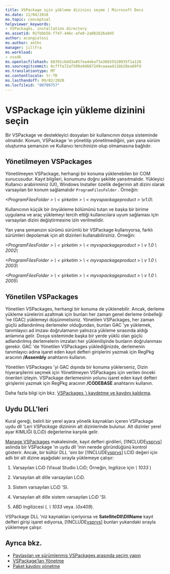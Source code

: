```yaml
---
title: VSPackage için yükleme dizinini seçme | Microsoft Docs
ms.date: 11/04/2016
ms.topic: conceptual
helpviewer_keywords:
- VSPackages, installation directory
ms.assetid: 01fbbb5b-f747-446c-afe0-2a081626a945
author: acangialosi
ms.author: anthc
manager: jillfra
ms.workload:
- vssdk
ms.openlocfilehash: b8391cbdd3a857ea4ebaf3a36655520935f1a128
ms.sourcegitcommit: 6cfffa72af599a9d667249caaaa411bb28ea69fd
ms.translationtype: MT
ms.contentlocale: tr-TR
ms.lasthandoff: 09/02/2020
ms.locfileid: "80709757"
---
```

# <a name="choose-the-installation-directory-for-a-vspackage"></a>VSPackage için yükleme dizinini seçin
Bir VSPackage ve destekleyici dosyaları bir kullanıcının dosya sisteminde olmalıdır. Konum, VSPackage 'ın yönetilip yönetilmediğini, yan yana sürüm oluşturma şemanızın ve Kullanıcı tercihinizin olup olmamasına bağlıdır.

## <a name="unmanaged-vspackages"></a>Yönetilmeyen VSPackages
 Yönetilmeyen VSPackage, herhangi bir konuma yüklenebilen bir COM sunucusudur. Kayıt bilgileri, konumunu doğru şekilde yansıtmalıdır. Yükleyici Kullanıcı arabiriminiz (UI), Windows Installer özellik değerinin alt dizini olarak varsayılan bir konum sağlamalıdır `ProgramFilesFolder` . Örneğin:

*&lt;ProgramFilesFolder &gt; \\ &lt; şirketim &gt; \\ &lt; myvspackageproduct &gt; \v1.0\\*

 Kullanıcının küçük bir önyükleme bölümünü tutan ve başka bir birime uygulama ve araç yüklemeyi tercih ettiği kullanıcılara uyum sağlaması için varsayılan dizini değiştirmesine izin verilmelidir.

 Yan yana şemanızın sürümü sürümlü bir VSPackage kullanıyorsa, farklı sürümleri depolamak için alt dizinleri kullanabilirsiniz. Örneğin:

 *&lt;ProgramFilesFolder &gt; \\ &lt; şirketim &gt; \\ &lt; myvspackageproduct &gt; \\ v 1.0 \\ 2002\\*

 *&lt;ProgramFilesFolder &gt; \\ &lt; şirketim &gt; \\ &lt; myvspackageproduct &gt; \\ v 1.0 \\ 2003\\*

 *&lt;ProgramFilesFolder &gt; \\ &lt; şirketim &gt; \\ &lt; myvspackageproduct &gt; \\ v 1.0 \\ 2005\\*

## <a name="managed-vspackages"></a>Yönetilen VSPackages
 Yönetilen VSPackages, herhangi bir konuma de yüklenebilir. Ancak, derleme yükleme sürelerini azaltmak için bunları her zaman genel derleme önbelleği 'ne (GAC) yüklemeyi düşünmelisiniz. Yönetilen VSPackages, her zaman güçlü adlandırılmış derlemeler olduğundan, bunları GAC 'ye yüklemek, tanımlayıcı ad imzası doğrulamanın yalnızca yükleme sırasında aldığı anlamına gelir. Dosya sisteminde başka bir yerde yüklü olan güçlü adlandırılmış derlemelerin imzaları her yüklenilişinde bunların doğrulanması gerekir. GAC 'de Yönetilen VSPackages yüklediğinizde, derlemenin tanımlayıcı adına işaret eden kayıt defteri girişlerini yazmak için RegPkg aracının **/Assembly** anahtarını kullanın.

 Yönetilen VSPackages 'yi GAC dışında bir konuma yüklerseniz, Dizin hiyerarşilerini seçmek için Yönetilmeyen VSPackages için verilen önceki önerileri izleyin. VSPackage derlemesinin yolunu işaret eden kayıt defteri girişlerini yazmak için RegPkg aracının **/CODEBASE** anahtarını kullanın.

 Daha fazla bilgi için bkz. [VSPackages 'ı kaydetme ve kaydını kaldırma](../../extensibility/registering-and-unregistering-vspackages.md).

## <a name="satellite-dlls"></a>Uydu DLL'leri
 Kural gereği, belirli bir yerel ayara yönelik kaynakları içeren VSPackage uydu dll 'Leri *VSPackage* dizininin alt dizinlerinde bulunur. Alt dizinler yerel ayar KIMLIĞI (LCıD) değerlerine karşılık gelir.

 [Manage VSPackages](../../extensibility/managing-vspackages.md) makalesinde, kayıt defteri girdileri, [!INCLUDE[vsprvs](../../code-quality/includes/vsprvs_md.md)] aslında bir VSPackage 'ın uydu dll 'inin nerede göründüğünü kontrol gösterir. Ancak, bir kültür DLL 'sini bir [!INCLUDE[vsprvs](../../code-quality/includes/vsprvs_md.md)] LCID değeri için adlı bir alt dizine aşağıdaki sırayla yüklemeye çalışır:

1. Varsayılan LCıD (Visual Studio LCıD; Örneğin, Ingilizce için *\ 1033* )

2. Varsayılan alt dille varsayılan LCıD.

3. Sistem varsayılan LCıD 'SI.

4. Varsayılan alt dille sistem varsayılan LCıD 'SI.

5. ABD Ingilizcesi (*. \ 1033* veya *.\0x409*).

VSPackage DLL 'niz kaynakları içeriyorsa ve **SatelliteDll\DllName** kayıt defteri girişi işaret ediyorsa, [!INCLUDE[vsprvs](../../code-quality/includes/vsprvs_md.md)] bunları yukarıdaki sırayla yüklemeye çalışır.

## <a name="see-also"></a>Ayrıca bkz.
- [Paylaşılan ve sürümlenmiş VSPackages arasında seçim yapın](../../extensibility/choosing-between-shared-and-versioned-vspackages.md)
- [VSPackage’ları Yönetme](../../extensibility/managing-vspackages.md)
- [Paket kaydını yönetme](https://msdn.microsoft.com/library/f69e0ea3-6a92-4639-8ca9-4c9c210e58a1)
